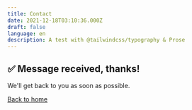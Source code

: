 ```yaml
---
title: Contact
date: 2021-12-18T03:10:36.000Z
draft: false
language: en
description: A test with @tailwindcss/typography & Prose
---
```


<!-- @format -->

<section class="lg:pb-24">
  <div class="max-w-screen-md px-4 mx-auto">
      <h1 class="mb-8 text-3xl font-bold text-center text-gray-900 lg:mb-16 dark:text-gray-300">✅ Message received, thanks!</h1>
      <p class="mb-8 font-light text-center text-gray-500 lg:mb-16 dark:text-gray-400 sm:text-xl">We'll get back to you as soon as possible.</p>
      <div class="flex justify-center">
          <a href="/" class="px-5 py-3 font-bold text-center text-white bg-indigo-600 rounded-lg text-md sm:w-fit hover:bg-indigo-800 focus:ring-4 focus:outline-none focus:ring-indigo-300 dark:bg-indigo-600 dark:hover:bg-indigo-700 dark:focus:ring-indigo-800 text-decoration-none">Back to home</a>
      </div>
  </div>
</section>
